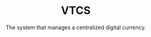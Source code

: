 <div align="center">
    <h1>VTCS</h1>
    <p>The system that manages a centralized digital currency.</p>
</div>